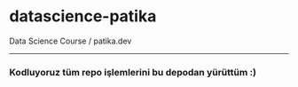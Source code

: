 # datascience-patika
 Data Science Course / patika.dev

----------------------------------
### Kodluyoruz tüm repo işlemlerini bu depodan yürüttüm :)
